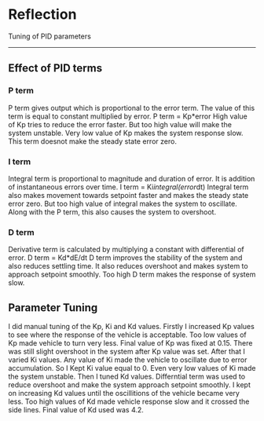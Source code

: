 # Reflection
Tuning of PID parameters

---

## Effect of PID terms

### P term
P term gives output which is proportional to the error term. The value of this term is equal to constant multiplied by error. 
P term = Kp*error
High value of Kp tries to reduce the error faster. But too high value will make the system unstable. Very low value of Kp makes the system response slow. This term doesnot make the steady state error zero. 

### I term
Integral term is proportional to magnitude and duration of error. It is addition of instantaneous errors over time. 
I term = Ki*integral(error*dt)
Integral term also makes movement towards setpoint faster and makes the steady state error zero. But too high value of integral makes the system to oscillate. Along with the P term, this also causes the system to overshoot. 

### D term
Derivative term is calculated by multiplying a constant with differential of error. 
D term = Kd*dE/dt
D term improves the stability of the system and also reduces settling time. It also reduces overshoot and makes system to approach setpoint smoothly. Too high D term makes the response of system slow. 


## Parameter Tuning 
I did manual tuning of the Kp, Ki and Kd values. Firstly I increased Kp values to see where the response of the vehicle is acceptable. Too low values of Kp made vehicle to turn very less. Final value of Kp was fixed at 0.15. There was still slight overshoot in the system after Kp value was set. 
After that I varied Ki values. Any value of Ki made the vehicle to oscillate due to error accumulation. So I Kept Ki value equal to 0. Even very low values of Ki made the system unstable. 
Then I tuned Kd values. Differntial term was used to reduce overshoot and make the system approach setpoint smoothly. I kept on increasing Kd values until the oscillitions of the vehicle became very less. Too high values of Kd made vehicle response slow and it crossed the side lines. Final value of Kd used was 4.2.


























